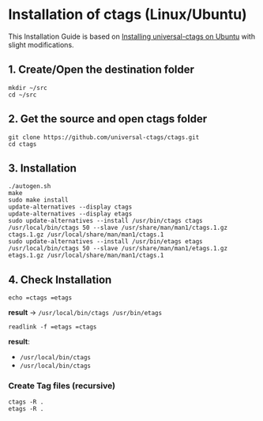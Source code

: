 # Installation of ctags (Linux/Ubuntu)

This Installation Guide is based on [Installing universal-ctags on Ubuntu](https://gist.github.com/treyharris/e19bb74d72af432dd6984ad9907ae538#installing-universal-ctags-on-ubuntu) with slight modifications.

## 1. Create/Open the destination folder

```shell
mkdir ~/src
cd ~/src
```

## 2. Get the source and open ctags folder

```shell
git clone https://github.com/universal-ctags/ctags.git
cd ctags
```

## 3. Installation

```shell
./autogen.sh
make
sudo make install
update-alternatives --display ctags
update-alternatives --display etags
sudo update-alternatives --install /usr/bin/ctags ctags /usr/local/bin/ctags 50 --slave /usr/share/man/man1/ctags.1.gz ctags.1.gz /usr/local/share/man/man1/ctags.1
sudo update-alternatives --install /usr/bin/etags etags /usr/local/bin/ctags 50 --slave /usr/share/man/man1/etags.1.gz etags.1.gz /usr/local/share/man/man1/ctags.1
```

## 4. Check Installation

```shell
echo =ctags =etags
```

**result** → `/usr/local/bin/ctags /usr/bin/etags`

```shell
readlink -f =etags =ctags
```

**result**:

- `/usr/local/bin/ctags`
- `/usr/local/bin/ctags`

### Create Tag files (recursive)

```shell
ctags -R .
etags -R .
```

